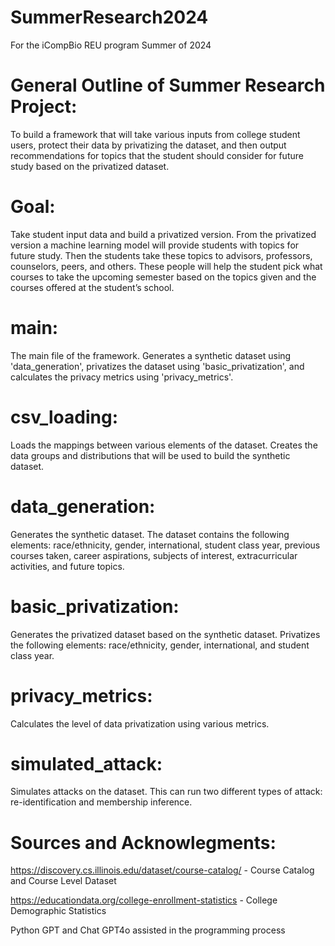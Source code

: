 # SummerResearch2024
For the iCompBio REU program Summer of 2024

# General Outline of Summer Research Project:
To build a framework that will take various inputs from college student users, protect their data by privatizing the dataset, and then output recommendations for topics that the student should consider for future study based on the privatized dataset.

# Goal:
Take student input data and build a privatized version. From the privatized version a machine learning model will provide students with topics for future study. Then the students take these topics to advisors, professors, counselors, peers, and others. These people will help the student pick what courses to take the upcoming semester based on the topics given and the courses offered at the student’s school.

# main:
The main file of the framework. Generates a synthetic dataset using 'data_generation', privatizes the dataset using 'basic_privatization', and calculates the privacy metrics using 'privacy_metrics'.

# csv_loading:
Loads the mappings between various elements of the dataset. Creates the data groups and distributions that will be used to build the synthetic dataset.

# data_generation:
Generates the synthetic dataset. The dataset contains the following elements: race/ethnicity, gender, international, student class year, previous courses taken, career aspirations, subjects of interest, extracurricular activities, and future topics.

# basic_privatization:
Generates the privatized dataset based on the synthetic dataset. Privatizes the following elements: race/ethnicity, gender, international, and student class year.

# privacy_metrics:
Calculates the level of data privatization using various metrics.

# simulated_attack:
Simulates attacks on the dataset. This can run two different types of attack: re-identification and membership inference.

# Sources and Acknowlegments:
https://discovery.cs.illinois.edu/dataset/course-catalog/ - Course Catalog and Course Level Dataset

https://educationdata.org/college-enrollment-statistics - College Demographic Statistics

Python GPT and Chat GPT4o assisted in the programming process
